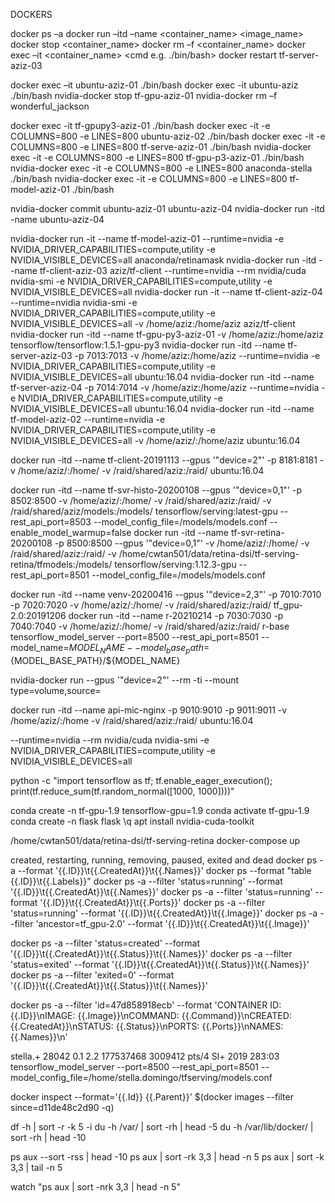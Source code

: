DOCKERS

docker ps –a
docker run –itd –name <container_name> <image_name>
docker stop <container_name>
docker rm –f <container_name>
docker exec –it <container_name> <cmd e.g. ./bin/bash>
docker restart tf-server-aziz-03

docker exec –it ubuntu-aziz-01 ./bin/bash
docker exec -it ubuntu-aziz ./bin/bash
nvidia-docker stop tf-gpu-aziz-01
nvidia-docker rm –f wonderful_jackson

docker exec -it tf-gpupy3-aziz-01 ./bin/bash
docker exec -it -e COLUMNS=800 -e LINES=800 ubuntu-aziz-02 ./bin/bash
docker exec -it -e COLUMNS=800 -e LINES=800 tf-serve-aziz-01 ./bin/bash
nvidia-docker exec -it -e COLUMNS=800 -e LINES=800 tf-gpu-p3-aziz-01 ./bin/bash
nvidia-docker exec -it -e COLUMNS=800 -e LINES=800 anaconda-stella ./bin/bash
nvidia-docker exec -it -e COLUMNS=800 -e LINES=800 tf-model-aziz-01 ./bin/bash

nvidia-docker commit ubuntu-aziz-01 ubuntu-aziz-04
nvidia-docker run -itd -name ubuntu-aziz-04

nvidia-docker run -it --name tf-model-aziz-01 --runtime=nvidia -e NVIDIA_DRIVER_CAPABILITIES=compute,utility -e NVIDIA_VISIBLE_DEVICES=all anaconda/retinamask
nvidia-docker run -itd --name tf-client-aziz-03 aziz/tf-client --runtime=nvidia --rm nvidia/cuda nvidia-smi -e NVIDIA_DRIVER_CAPABILITIES=compute,utility -e NVIDIA_VISIBLE_DEVICES=all 
nvidia-docker run -it --name tf-client-aziz-04 --runtime=nvidia nvidia-smi -e NVIDIA_DRIVER_CAPABILITIES=compute,utility -e NVIDIA_VISIBLE_DEVICES=all -v /home/aziz:/home/aziz aziz/tf-client
nvidia-docker run -itd --name tf-gpu-py3-aziz-01 -v /home/aziz:/home/aziz tensorflow/tensorflow:1.5.1-gpu-py3
nvidia-docker run -itd --name tf-server-aziz-03 -p 7013:7013 -v /home/aziz:/home/aziz --runtime=nvidia -e NVIDIA_DRIVER_CAPABILITIES=compute,utility -e NVIDIA_VISIBLE_DEVICES=all ubuntu:16.04
nvidia-docker run -itd --name tf-server-aziz-04 -p 7014:7014 -v /home/aziz:/home/aziz --runtime=nvidia -e NVIDIA_DRIVER_CAPABILITIES=compute,utility -e NVIDIA_VISIBLE_DEVICES=all ubuntu:16.04
nvidia-docker run -itd --name tf-model-aziz-02 --runtime=nvidia -e NVIDIA_DRIVER_CAPABILITIES=compute,utility -e NVIDIA_VISIBLE_DEVICES=all -v /home/aziz/:/home/aziz ubuntu:16.04

docker run -itd --name tf-client-20191113 --gpus '"device=2"' -p 8181:8181 -v /home/aziz/:/home/ -v /raid/shared/aziz:/raid/ ubuntu:16.04

docker run -itd --name tf-svr-histo-20200108 --gpus '"device=0,1"' -p 8502:8500 -v /home/aziz/:/home/ -v /raid/shared/aziz:/raid/ -v /raid/shared/aziz/models:/models/ tensorflow/serving:latest-gpu --rest_api_port=8503 --model_config_file=/models/models.conf --enable_model_warmup=false
docker run -itd --name tf-svr-retina-20200108 -p 8500:8500 --gpus '"device=0,1"' -v /home/aziz/:/home/ -v /raid/shared/aziz:/raid/ -v /home/cwtan501/data/retina-dsi/tf-serving-retina/tfmodels:/models/ tensorflow/serving:1.12.3-gpu --rest_api_port=8501 --model_config_file=/models/models.conf

docker run -itd --name venv-20200416 --gpus '"device=2,3"' -p 7010:7010 -p 7020:7020 -v /home/aziz/:/home/ -v /raid/shared/aziz:/raid/ tf_gpu-2.0:20191206
docker run -itd --name r-20210214 -p 7030:7030 -p 7040:7040 -v /home/aziz/:/home/ -v /raid/shared/aziz:/raid/ r-base
tensorflow_model_server --port=8500 --rest_api_port=8501 --model_name=${MODEL_NAME} --model_base_path=${MODEL_BASE_PATH}/${MODEL_NAME}

nvidia-docker run --gpus '"device=2"' --rm -ti --mount type=volume,source=

docker run -itd --name api-mic-nginx -p 9010:9010 -p 9011:9011 -v /home/aziz/:/home -v /raid/shared/aziz:/raid/ ubuntu:16.04

--runtime=nvidia
--rm nvidia/cuda nvidia-smi
-e NVIDIA_DRIVER_CAPABILITIES=compute,utility -e NVIDIA_VISIBLE_DEVICES=all 

python -c "import tensorflow as tf; tf.enable_eager_execution(); print(tf.reduce_sum(tf.random_normal([1000, 1000])))"

conda create -n tf-gpu-1.9 tensorflow-gpu=1.9
conda activate tf-gpu-1.9
conda create -n flask flask
\q
apt install nvidia-cuda-toolkit

/home/cwtan501/data/retina-dsi/tf-serving-retina
docker-compose up

created, restarting, running, removing, paused, exited and dead
docker ps -a --format '{{.ID}}\t{{.CreatedAt}}\t{{.Names}}'
docker ps --format "table {{.ID}}\t{{.Labels}}"
docker ps -a --filter 'status=running' --format '{{.ID}}\t{{.CreatedAt}}\t{{.Names}}'
docker ps -a --filter 'status=running' --format '{{.ID}}\t{{.CreatedAt}}\t{{.Ports}}'
docker ps -a --filter 'status=running' --format '{{.ID}}\t{{.CreatedAt}}\t{{.Image}}'
docker ps -a --filter 'ancestor=tf_gpu-2.0' --format '{{.ID}}\t{{.CreatedAt}}\t{{.Image}}'

docker ps -a --filter 'status=created' --format '{{.ID}}\t{{.CreatedAt}}\t{{.Status}}\t{{.Names}}'
docker ps -a --filter 'status=exited' --format '{{.ID}}\t{{.CreatedAt}}\t{{.Status}}\t{{.Names}}'
docker ps -a --filter 'exited=0' --format '{{.ID}}\t{{.CreatedAt}}\t{{.Status}}\t{{.Names}}'

docker ps -a --filter 'id=47d858918ecb' --format 'CONTAINER ID: {{.ID}}\nIMAGE: {{.Image}}\nCOMMAND: {{.Command}}\nCREATED: {{.CreatedAt}}\nSTATUS: {{.Status}}\nPORTS: {{.Ports}}\nNAMES: {{.Names}}\n'

stella.+ 28042  0.1  2.2 177537468 3009412 pts/4 Sl+ 2019 283:03 tensorflow_model_server --port=8500 --rest_api_port=8501 --model_config_file=/home/stella.domingo/tfserving/models.conf

docker inspect --format='{{.Id}} {{.Parent}}' $(docker images --filter since=d11de48c2d90 -q)

df -h | sort -r -k 5 -i
du -h /var/ | sort -rh | head -5
du -h /var/lib/docker/ | sort -rh | head -10

ps aux --sort -rss | head -10
ps aux | sort -rk 3,3 | head -n 5
ps aux | sort -k 3,3 | tail -n 5

watch "ps aux | sort -nrk 3,3 | head -n 5"